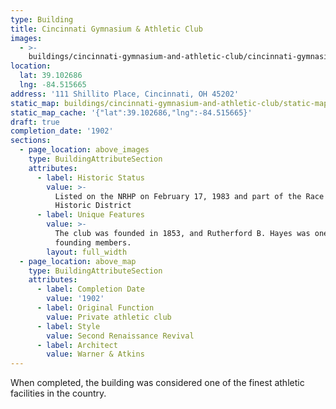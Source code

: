 ```yaml
---
type: Building
title: Cincinnati Gymnasium & Athletic Club
images:
  - >-
    buildings/cincinnati-gymnasium-and-athletic-club/cincinnati-gymnasium-and-athletic-club-0_fnc8z0
location:
  lat: 39.102686
  lng: -84.515665
address: '111 Shillito Place, Cincinnati, OH 45202'
static_map: buildings/cincinnati-gymnasium-and-athletic-club/static-map_mr0qii
static_map_cache: '{"lat":39.102686,"lng":-84.515665}'
draft: true
completion_date: '1902'
sections:
  - page_location: above_images
    type: BuildingAttributeSection
    attributes:
      - label: Historic Status
        value: >-
          Listed on the NRHP on February 17, 1983 and part of the Race Street
          Historic District
      - label: Unique Features
        value: >-
          The club was founded in 1853, and Rutherford B. Hayes was one of its
          founding members.
        layout: full_width
  - page_location: above_map
    type: BuildingAttributeSection
    attributes:
      - label: Completion Date
        value: '1902'
      - label: Original Function
        value: Private athletic club
      - label: Style
        value: Second Renaissance Revival
      - label: Architect
        value: Warner & Atkins
---
```


When completed, the building was considered one of the finest athletic facilities in the country.
